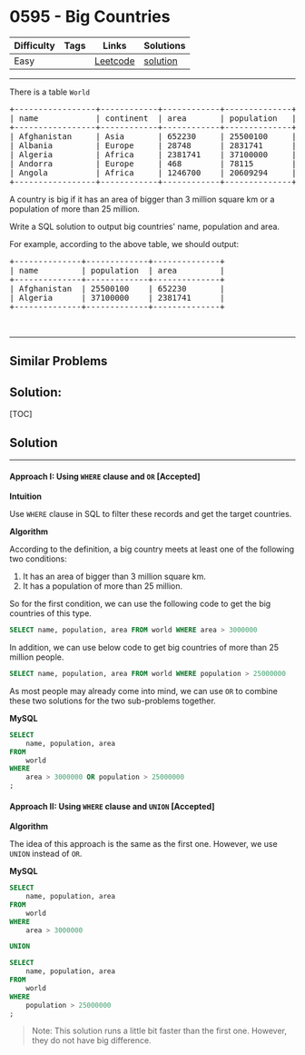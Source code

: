 # 0595 - Big Countries

Difficulty  | Tags | Links | Solutions
----------- | ---- | ----- | -----
Easy |  | [Leetcode](https://leetcode.com/problems/big-countries) | [solution](https://leetcode.com/problems/big-countries/solution/)


-----------

<p>There is a table <code>World</code></p>

<pre>
+-----------------+------------+------------+--------------+---------------+
| name            | continent  | area       | population   | gdp           |
+-----------------+------------+------------+--------------+---------------+
| Afghanistan     | Asia       | 652230     | 25500100     | 20343000      |
| Albania         | Europe     | 28748      | 2831741      | 12960000      |
| Algeria         | Africa     | 2381741    | 37100000     | 188681000     |
| Andorra         | Europe     | 468        | 78115        | 3712000       |
| Angola          | Africa     | 1246700    | 20609294     | 100990000     |
+-----------------+------------+------------+--------------+---------------+
</pre>

<p>A country is big if it has an area of bigger than 3 million square km or a population of more than 25 million.</p>

<p>Write a SQL solution to output big countries&#39; name, population and area.</p>

<p>For example, according to the above table, we should output:</p>

<pre>
+--------------+-------------+--------------+
| name         | population  | area         |
+--------------+-------------+--------------+
| Afghanistan  | 25500100    | 652230       |
| Algeria      | 37100000    | 2381741      |
+--------------+-------------+--------------+
</pre>

<p>&nbsp;</p>


-----------


## Similar Problems




## Solution:

[TOC]

## Solution
---
#### Approach I: Using `WHERE` clause and `OR` [Accepted]

**Intuition**

Use `WHERE` clause in SQL to filter these records and get the target countries.

**Algorithm**

According to the definition, a big country meets at least one of the following two conditions:
1. It has an area of bigger than 3 million square km.
2. It has a population of more than 25 million.

So for the first condition, we can use the following code to get the big countries of this type.
```sql
SELECT name, population, area FROM world WHERE area > 3000000
```

In addition, we can use below code to get big countries of more than 25 million people.
```sql
SELECT name, population, area FROM world WHERE population > 25000000
```

As most people may already come into mind, we can use `OR` to combine these two solutions for the two sub-problems together.

**MySQL**

```sql
SELECT
    name, population, area
FROM
    world
WHERE
    area > 3000000 OR population > 25000000
;
```

#### Approach II: Using `WHERE` clause and `UNION` [Accepted]

**Algorithm**

The idea of this approach is the same as the first one. However, we use `UNION` instead of `OR`.

**MySQL**

```sql
SELECT
    name, population, area
FROM
    world
WHERE
    area > 3000000

UNION

SELECT
    name, population, area
FROM
    world
WHERE
    population > 25000000
;
```
>Note: This solution runs a little bit faster than the first one. However, they do not have big difference.
